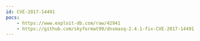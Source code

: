 ```yaml
---
id: CVE-2017-14491
pocs: 
    - https://www.exploit-db.com/raw/42941
    - https://github.com/skyformat99/dnsmasq-2.4.1-fix-CVE-2017-14491
---
```

